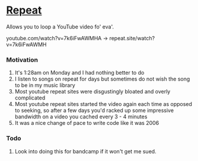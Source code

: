 # [Repeat](https://repeat.site)

Allows you to loop a YouTube video fo' eva'.

youtube.com/watch?v=7k6iFwAWMHA → repeat.site/watch?v=7k6iFwAWMH

### Motivation

1. It's 1:28am on Monday and I had nothing better to do
1. I listen to songs on repeat for days but sometimes do not wish the song to be in my music library
1. Most youtube repeat sites were disgustingly bloated and overly complicated
1. Most youtube repeat sites started the video again each time as opposed to seeking, so after a few days you'd racked up some impressive bandwidth on a video you cached every 3 - 4 minutes
1. It was a nice change of pace to write code like it was 2006

### Todo

1. Look into doing this for bandcamp if it won't get me sued.
